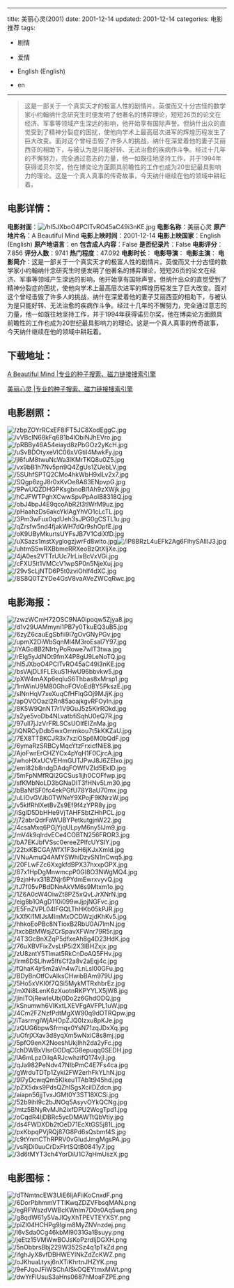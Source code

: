 
---
title: 美丽心灵(2001)
date: 2001-12-14
updated: 2001-12-14
categories: 电影推荐
tags:
- 剧情
- 爱情

- English (English)
- en
---


> 这是一部关于一个真实天才的极富人性的剧情片。英俊而又十分古怪的数学家小约翰纳什念研究生时便发明了他著名的博弈理论，短短26页的论文在经济、军事等领域产生深远的影响，他开始享有国际声誉。但纳什出众的直觉受到了精神分裂症的困扰，使他向学术上最高层次进军的辉煌历程发生了巨大改变。面对这个曾经击毁了许多人的挑战，纳什在深爱着他的妻子艾丽西亚的相助下，与被认为是只能好转、无法治愈的疾病作斗争。经过十几年的不懈努力，完全通过意志的力量，他一如既往地坚持工作，并于1994年获得诺贝尔奖，他在博奕论方面颇具前瞻性的工作也成为20世纪最具影响力的理论。这是一个真人真事的传奇故事，今天纳什继续在他的领域中耕耘着。

## **电影详情**：

**电影封面**：<img src="https://image.tmdb.org/t/p/w200/hI5JXboO4PClTvRO45aC49i3nKE.jpg" alt="/hI5JXboO4PClTvRO45aC49i3nKE.jpg" title="/hI5JXboO4PClTvRO45aC49i3nKE.jpg">
**电影名称**：美丽心灵
**原产地片名**：A Beautiful Mind
**电影上映时间**：2001-12-14
**电影上映国家**：English (English)
**原产地语言**：en
**包含成人内容**：False
**是否纪录片**：False
**电影评分**：7.856
**评分人数**：9741
**热门程度**：47.092
**电影时长**：
**电影导演**：
**电影主演**：
**电影简介**：这是一部关于一个真实天才的极富人性的剧情片。英俊而又十分古怪的数学家小约翰纳什念研究生时便发明了他著名的博弈理论，短短26页的论文在经济、军事等领域产生深远的影响，他开始享有国际声誉。但纳什出众的直觉受到了精神分裂症的困扰，使他向学术上最高层次进军的辉煌历程发生了巨大改变。面对这个曾经击毁了许多人的挑战，纳什在深爱着他的妻子艾丽西亚的相助下，与被认为是只能好转、无法治愈的疾病作斗争。经过十几年的不懈努力，完全通过意志的力量，他一如既往地坚持工作，并于1994年获得诺贝尔奖，他在博奕论方面颇具前瞻性的工作也成为20世纪最具影响力的理论。这是一个真人真事的传奇故事，今天纳什继续在他的领域中耕耘着。

## **下载地址**：
[A Beautiful Mind |专业的种子搜索、磁力链接搜索引擎](https://movie.amd794.com:2083/?search=A%20Beautiful%20Mind&ordering=&mode=match_phrase&page_size=10&page=1)

[美丽心灵 |专业的种子搜索、磁力链接搜索引擎](https://movie.amd794.com:2083/?search=%E7%BE%8E%E4%B8%BD%E5%BF%83%E7%81%B5&ordering=&mode=match_phrase&page_size=10&page=1)
 

## **电影剧照**：
<img src="https://image.tmdb.org/t/p/original/zbpZOYrRCxEF8lFT5JC8XodEggC.jpg" alt="/zbpZOYrRCxEF8lFT5JC8XodEggC.jpg" title="/zbpZOYrRCxEF8lFT5JC8XodEggC.jpg"><img src="https://image.tmdb.org/t/p/original/vVBcIN68kFq681b4lObiNJhEVro.jpg" alt="/vVBcIN68kFq681b4lObiNJhEVro.jpg" title="/vVBcIN68kFq681b4lObiNJhEVro.jpg"><img src="https://image.tmdb.org/t/p/original/pRBBy46A54eiayd8zPbGOz2yKcH.jpg" alt="/pRBBy46A54eiayd8zPbGOz2yKcH.jpg" title="/pRBBy46A54eiayd8zPbGOz2yKcH.jpg"><img src="https://image.tmdb.org/t/p/original/uSvBDOtyxeVIC06xVGtiI4MwkFy.jpg" alt="/uSvBDOtyxeVIC06xVGtiI4MwkFy.jpg" title="/uSvBDOtyxeVIC06xVGtiI4MwkFy.jpg"><img src="https://image.tmdb.org/t/p/original/jl6fuM8twuNcWa3lKMrTKQ8u0Z5.jpg" alt="/jl6fuM8twuNcWa3lKMrTKQ8u0Z5.jpg" title="/jl6fuM8twuNcWa3lKMrTKQ8u0Z5.jpg"><img src="https://image.tmdb.org/t/p/original/vx9bB1h7Nv5pn9Q4ZgUs1ZUebLV.jpg" alt="/vx9bB1h7Nv5pn9Q4ZgUs1ZUebLV.jpg" title="/vx9bB1h7Nv5pn9Q4ZgUs1ZUebLV.jpg"><img src="https://image.tmdb.org/t/p/original/5SUhfSPTQ2CMo4hkWbH9xlLv2x7.jpg" alt="/5SUhfSPTQ2CMo4hkWbH9xlLv2x7.jpg" title="/5SUhfSPTQ2CMo4hkWbH9xlLv2x7.jpg"><img src="https://image.tmdb.org/t/p/original/SQgp6zgJ8r0xKvOe8A83ENpvpG.jpg" alt="/SQgp6zgJ8r0xKvOe8A83ENpvpG.jpg" title="/SQgp6zgJ8r0xKvOe8A83ENpvpG.jpg"><img src="https://image.tmdb.org/t/p/original/9PwUQZDHGPKsgbnoBl1Ah9zXWjk.jpg" alt="/9PwUQZDHGPKsgbnoBl1Ah9zXWjk.jpg" title="/9PwUQZDHGPKsgbnoBl1Ah9zXWjk.jpg"><img src="https://image.tmdb.org/t/p/original/hCJFWTPghXCwwSpvPpAoIB8318Q.jpg" alt="/hCJFWTPghXCwwSpvPpAoIB8318Q.jpg" title="/hCJFWTPghXCwwSpvPpAoIB8318Q.jpg"><img src="https://image.tmdb.org/t/p/original/obJ4bpJ4E9qcoAbR2l3tlWrM9uz.jpg" alt="/obJ4bpJ4E9qcoAbR2l3tlWrM9uz.jpg" title="/obJ4bpJ4E9qcoAbR2l3tlWrM9uz.jpg"><img src="https://image.tmdb.org/t/p/original/pHaahzDs6akcYklAgYhVO1cLcTL.jpg" alt="/pHaahzDs6akcYklAgYhVO1cLcTL.jpg" title="/pHaahzDs6akcYklAgYhVO1cLcTL.jpg"><img src="https://image.tmdb.org/t/p/original/3Pm3wFux0qdUeh3sJPG0gCSTL1u.jpg" alt="/3Pm3wFux0qdUeh3sJPG0gCSTL1u.jpg" title="/3Pm3wFux0qdUeh3sJPG0gCSTL1u.jpg"><img src="https://image.tmdb.org/t/p/original/qZrsfw5nd4fjakWH7dQr9shOpfE.jpg" alt="/qZrsfw5nd4fjakWH7dQr9shOpfE.jpg" title="/qZrsfw5nd4fjakWH7dQr9shOpfE.jpg"><img src="https://image.tmdb.org/t/p/original/oK9UByMkurtsUYFsJB7V1CdiXfD.jpg" alt="/oK9UByMkurtsUYFsJB7V1CdiXfD.jpg" title="/oK9UByMkurtsUYFsJB7V1CdiXfD.jpg"><img src="https://image.tmdb.org/t/p/original/uXSazs1mstXyglogzjwrFd8wlto.jpg" alt="/uXSazs1mstXyglogzjwrFd8wlto.jpg" title="/uXSazs1mstXyglogzjwrFd8wlto.jpg"><img src="https://image.tmdb.org/t/p/original/lP8BRzL4uEFk2Ag6FlhySAllIJ3.jpg" alt="/lP8BRzL4uEFk2Ag6FlhySAllIJ3.jpg" title="/lP8BRzL4uEFk2Ag6FlhySAllIJ3.jpg"><img src="https://image.tmdb.org/t/p/original/uhtmS5wRXBbmeRRXeoBzQtXljXe.jpg" alt="/uhtmS5wRXBbmeRRXeoBzQtXljXe.jpg" title="/uhtmS5wRXBbmeRRXeoBzQtXljXe.jpg"><img src="https://image.tmdb.org/t/p/original/4jA0es2VTTrUUc7IrLixBcVxVGi.jpg" alt="/4jA0es2VTTrUUc7IrLixBcVxVGi.jpg" title="/4jA0es2VTTrUUc7IrLixBcVxVGi.jpg"><img src="https://image.tmdb.org/t/p/original/cFXU5lt1VMCcV1wpSP0n5NjeXuj.jpg" alt="/cFXU5lt1VMCcV1wpSP0n5NjeXuj.jpg" title="/cFXU5lt1VMCcV1wpSP0n5NjeXuj.jpg"><img src="https://image.tmdb.org/t/p/original/29vScLjNTD6P5t0zviOhlf4dXC.jpg" alt="/29vScLjNTD6P5t0zviOhlf4dXC.jpg" title="/29vScLjNTD6P5t0zviOhlf4dXC.jpg"><img src="https://image.tmdb.org/t/p/original/8S8Q0TZYDe4GsV8vaAVeZWCqRwc.jpg" alt="/8S8Q0TZYDe4GsV8vaAVeZWCqRwc.jpg" title="/8S8Q0TZYDe4GsV8vaAVeZWCqRwc.jpg">

## **电影海报**：
<img src="https://image.tmdb.org/t/p/original/zwzWCmH72OSC9NA0ipoqw5Zjya8.jpg" alt="/zwzWCmH72OSC9NA0ipoqw5Zjya8.jpg" title="/zwzWCmH72OSC9NA0ipoqw5Zjya8.jpg"><img src="https://image.tmdb.org/t/p/original/d1v29UAMmyni1PB7y0TkuEQ3uB5.jpg" alt="/d1v29UAMmyni1PB7y0TkuEQ3uB5.jpg" title="/d1v29UAMmyni1PB7y0TkuEQ3uB5.jpg"><img src="https://image.tmdb.org/t/p/original/6zyZ6cauEgSbfii9I7gOvGNyPGv.jpg" alt="/6zyZ6cauEgSbfii9I7gOvGNyPGv.jpg" title="/6zyZ6cauEgSbfii9I7gOvGNyPGv.jpg"><img src="https://image.tmdb.org/t/p/original/upmX2DiWbSqnMI4M3roEsal7Y97.jpg" alt="/upmX2DiWbSqnMI4M3roEsal7Y97.jpg" title="/upmX2DiWbSqnMI4M3roEsal7Y97.jpg"><img src="https://image.tmdb.org/t/p/original/iYAGo8B2NIrtyPoRowe7wlT3twa.jpg" alt="/iYAGo8B2NIrtyPoRowe7wlT3twa.jpg" title="/iYAGo8B2NIrtyPoRowe7wlT3twa.jpg"><img src="https://image.tmdb.org/t/p/original/rEIg5yJdNOt9fmX4P8gU9LeNoTQ.jpg" alt="/rEIg5yJdNOt9fmX4P8gU9LeNoTQ.jpg" title="/rEIg5yJdNOt9fmX4P8gU9LeNoTQ.jpg"><img src="https://image.tmdb.org/t/p/original/hI5JXboO4PClTvRO45aC49i3nKE.jpg" alt="/hI5JXboO4PClTvRO45aC49i3nKE.jpg" title="/hI5JXboO4PClTvRO45aC49i3nKE.jpg"><img src="https://image.tmdb.org/t/p/original/bsVAjDLllFLEkuS1HwU96bbvkw5.jpg" alt="/bsVAjDLllFLEkuS1HwU96bbvkw5.jpg" title="/bsVAjDLllFLEkuS1HwU96bbvkw5.jpg"><img src="https://image.tmdb.org/t/p/original/pXW4mAXp6eqIuS6Thbas8xMrsp1.jpg" alt="/pXW4mAXp6eqIuS6Thbas8xMrsp1.jpg" title="/pXW4mAXp6eqIuS6Thbas8xMrsp1.jpg"><img src="https://image.tmdb.org/t/p/original/1mWinU9M80GhoFOVoEdBY5PkszE.jpg" alt="/1mWinU9M80GhoFOVoEdBY5PkszE.jpg" title="/1mWinU9M80GhoFOVoEdBY5PkszE.jpg"><img src="https://image.tmdb.org/t/p/original/slNnHqV7xeXuqCfHFlqGOj9MJjK.jpg" alt="/slNnHqV7xeXuqCfHFlqGOj9MJjK.jpg" title="/slNnHqV7xeXuqCfHFlqGOj9MJjK.jpg"><img src="https://image.tmdb.org/t/p/original/apOVOOazI2Rn85aoajkgvRFOyIn.jpg" alt="/apOVOOazI2Rn85aoajkgvRFOyIn.jpg" title="/apOVOOazI2Rn85aoajkgvRFOyIn.jpg"><img src="https://image.tmdb.org/t/p/original/8K5W9QnNT7r1V9GuJ5z5KlrROkd.jpg" alt="/8K5W9QnNT7r1V9GuJ5z5KlrROkd.jpg" title="/8K5W9QnNT7r1V9GuJ5z5KlrROkd.jpg"><img src="https://image.tmdb.org/t/p/original/s2ye5voDb4NLvatbfiSqhU0eQ7R.jpg" alt="/s2ye5voDb4NLvatbfiSqhU0eQ7R.jpg" title="/s2ye5voDb4NLvatbfiSqhU0eQ7R.jpg"><img src="https://image.tmdb.org/t/p/original/97ull7jJzVrFRLSCsUOIfEIZnMa.jpg" alt="/97ull7jJzVrFRLSCsUOIfEIZnMa.jpg" title="/97ull7jJzVrFRLSCsUOIfEIZnMa.jpg"><img src="https://image.tmdb.org/t/p/original/iQNRCyDdb5wxOmmkou7t5kKKZaU.jpg" alt="/iQNRCyDdb5wxOmmkou7t5kKKZaU.jpg" title="/iQNRCyDdb5wxOmmkou7t5kKKZaU.jpg"><img src="https://image.tmdb.org/t/p/original/7EX8TTBKCJR3x7xziOSp6M0bQdF.jpg" alt="/7EX8TTBKCJR3x7xziOSp6M0bQdF.jpg" title="/7EX8TTBKCJR3x7xziOSp6M0bQdF.jpg"><img src="https://image.tmdb.org/t/p/original/6ymaRzSRBCyMqcYtzFrxicfNiE8.jpg" alt="/6ymaRzSRBCyMqcYtzFrxicfNiE8.jpg" title="/6ymaRzSRBCyMqcYtzFrxicfNiE8.jpg"><img src="https://image.tmdb.org/t/p/original/AjoFwrErCHZYCx4pYqH1F0CjrcA.jpg" alt="/AjoFwrErCHZYCx4pYqH1F0CjrcA.jpg" title="/AjoFwrErCHZYCx4pYqH1F0CjrcA.jpg"><img src="https://image.tmdb.org/t/p/original/whoHXxUCVEHmGUTJPwJ8J6ZElxo.jpg" alt="/whoHXxUCVEHmGUTJPwJ8J6ZElxo.jpg" title="/whoHXxUCVEHmGUTJPwJ8J6ZElxo.jpg"><img src="https://image.tmdb.org/t/p/original/emI82b8ndgDAdqFOWfVZId5EkID.jpg" alt="/emI82b8ndgDAdqFOWfVZId5EkID.jpg" title="/emI82b8ndgDAdqFOWfVZId5EkID.jpg"><img src="https://image.tmdb.org/t/p/original/5mFpNMfRQl2GCSus1ijh0COFfwp.jpg" alt="/5mFpNMfRQl2GCSus1ijh0COFfwp.jpg" title="/5mFpNMfRQl2GCSus1ijh0COFfwp.jpg"><img src="https://image.tmdb.org/t/p/original/sfKMbNoLD3bGNaDIT3fHNv5Lm30.jpg" alt="/sfKMbNoLD3bGNaDIT3fHNv5Lm30.jpg" title="/sfKMbNoLD3bGNaDIT3fHNv5Lm30.jpg"><img src="https://image.tmdb.org/t/p/original/bBaNfSF0fc4ekPGfU78Y8aU70mx.jpg" alt="/bBaNfSF0fc4ekPGfU78Y8aU70mx.jpg" title="/bBaNfSF0fc4ekPGfU78Y8aU70mx.jpg"><img src="https://image.tmdb.org/t/p/original/uLIOvGVJb0TWNeY9XPojF9KNrzW.jpg" alt="/uLIOvGVJb0TWNeY9XPojF9KNrzW.jpg" title="/uLIOvGVJb0TWNeY9XPojF9KNrzW.jpg"><img src="https://image.tmdb.org/t/p/original/v5klfRhIXetBvZs9Ef9f4zYPR8y.jpg" alt="/v5klfRhIXetBvZs9Ef9f4zYPR8y.jpg" title="/v5klfRhIXetBvZs9Ef9f4zYPR8y.jpg"><img src="https://image.tmdb.org/t/p/original/iSglD5DbHHe9VjTAHFSbtZHhPCL.jpg" alt="/iSglD5DbHHe9VjTAHFSbtZHhPCL.jpg" title="/iSglD5DbHHe9VjTAHFSbtZHhPCL.jpg"><img src="https://image.tmdb.org/t/p/original/j72abrQdrFaWUBYPetkutgjnW22.jpg" alt="/j72abrQdrFaWUBYPetkutgjnW22.jpg" title="/j72abrQdrFaWUBYPetkutgjnW22.jpg"><img src="https://image.tmdb.org/t/p/original/4csaMxq6PGjYjqULpyM6ny5lJm9.jpg" alt="/4csaMxq6PGjYjqULpyM6ny5lJm9.jpg" title="/4csaMxq6PGjYjqULpyM6ny5lJm9.jpg"><img src="https://image.tmdb.org/t/p/original/mV4k9qlrdvECe4COBTN256FROR3.jpg" alt="/mV4k9qlrdvECe4COBTN256FROR3.jpg" title="/mV4k9qlrdvECe4COBTN256FROR3.jpg"><img src="https://image.tmdb.org/t/p/original/bA7EKJbfVSsc0ereeZPlfcUYSIY.jpg" alt="/bA7EKJbfVSsc0ereeZPlfcUYSIY.jpg" title="/bA7EKJbfVSsc0ereeZPlfcUYSIY.jpg"><img src="https://image.tmdb.org/t/p/original/22txKBCGAjWfX1F3oH6jKJxXmld.jpg" alt="/22txKBCGAjWfX1F3oH6jKJxXmld.jpg" title="/22txKBCGAjWfX1F3oH6jKJxXmld.jpg"><img src="https://image.tmdb.org/t/p/original/VNuAmuQ4AMYSWhiDzvSN1nCwq5.jpg" alt="/VNuAmuQ4AMYSWhiDzvSN1nCwq5.jpg" title="/VNuAmuQ4AMYSWhiDzvSN1nCwq5.jpg"><img src="https://image.tmdb.org/t/p/original/20FLwFZc6XxgkfdBPX37hxxpGPX.jpg" alt="/20FLwFZc6XxgkfdBPX37hxxpGPX.jpg" title="/20FLwFZc6XxgkfdBPX37hxxpGPX.jpg"><img src="https://image.tmdb.org/t/p/original/87x1HpDgMnwmcpP0GI8O3NWgMQ4.jpg" alt="/87x1HpDgMnwmcpP0GI8O3NWgMQ4.jpg" title="/87x1HpDgMnwmcpP0GI8O3NWgMQ4.jpg"><img src="https://image.tmdb.org/t/p/original/9zjnHvx31BZNjr6PYdmEwrxvyvQ.jpg" alt="/9zjnHvx31BZNjr6PYdmEwrxvyvQ.jpg" title="/9zjnHvx31BZNjr6PYdmEwrxvyvQ.jpg"><img src="https://image.tmdb.org/t/p/original/tJ7f05vPBdDNnAkVM6s9Mtxm1o.jpg" alt="/tJ7f05vPBdDNnAkVM6s9Mtxm1o.jpg" title="/tJ7f05vPBdDNnAkVM6s9Mtxm1o.jpg"><img src="https://image.tmdb.org/t/p/original/1Z6A0cW4OiwZt8PZ5xQvLJrXNrN.jpg" alt="/1Z6A0cW4OiwZt8PZ5xQvLJrXNrN.jpg" title="/1Z6A0cW4OiwZt8PZ5xQvLJrXNrN.jpg"><img src="https://image.tmdb.org/t/p/original/eig8b1OAgD110i099wJjpjNGFvc.jpg" alt="/eig8b1OAgD110i099wJjpjNGFvc.jpg" title="/eig8b1OAgD110i099wJjpjNGFvc.jpg"><img src="https://image.tmdb.org/t/p/original/E5FnZVPL04lFGQLThHKb05kPJR.jpg" alt="/E5FnZVPL04lFGQLThHKb05kPJR.jpg" title="/E5FnZVPL04lFGQLThHKb05kPJR.jpg"><img src="https://image.tmdb.org/t/p/original/kXfKi1MlJsMImMxOCDWzjdKhKv5.jpg" alt="/kXfKi1MlJsMImMxOCDWzjdKhKv5.jpg" title="/kXfKi1MlJsMImMxOCDWzjdKhKv5.jpg"><img src="https://image.tmdb.org/t/p/original/hhkoEoPBc8NTioxB2RbU0Ai7lmN.jpg" alt="/hhkoEoPBc8NTioxB2RbU0Ai7lmN.jpg" title="/hhkoEoPBc8NTioxB2RbU0Ai7lmN.jpg"><img src="https://image.tmdb.org/t/p/original/txcbBtMWsjZCrSpavXFWnr79R5r.jpg" alt="/txcbBtMWsjZCrSpavXFWnr79R5r.jpg" title="/txcbBtMWsjZCrSpavXFWnr79R5r.jpg"><img src="https://image.tmdb.org/t/p/original/4T3GcBnXZqP5dfxeAh8g4D23HdK.jpg" alt="/4T3GcBnXZqP5dfxeAh8g4D23HdK.jpg" title="/4T3GcBnXZqP5dfxeAh8g4D23HdK.jpg"><img src="https://image.tmdb.org/t/p/original/76uXBVFixZvsLtP5i2X3lBHZxjx.jpg" alt="/76uXBVFixZvsLtP5i2X3lBHZxjx.jpg" title="/76uXBVFixZvsLtP5i2X3lBHZxjx.jpg"><img src="https://image.tmdb.org/t/p/original/zU8zntY5Tlmat5RkCnDoAQ5FHv.jpg" alt="/zU8zntY5Tlmat5RkCnDoAQ5FHv.jpg" title="/zU8zntY5Tlmat5RkCnDoAQ5FHv.jpg"><img src="https://image.tmdb.org/t/p/original/lrm6DSLlhw5IfsCf2a8v2aEqj4c.jpg" alt="/lrm6DSLlhw5IfsCf2a8v2aEqj4c.jpg" title="/lrm6DSLlhw5IfsCf2a8v2aEqj4c.jpg"><img src="https://image.tmdb.org/t/p/original/fQhaK4jr5m2aVn4w7LnLsI00GFu.jpg" alt="/fQhaK4jr5m2aVn4w7LnLsI00GFu.jpg" title="/fQhaK4jr5m2aVn4w7LnLsI00GFu.jpg"><img src="https://image.tmdb.org/t/p/original/BDyBnOtfCvAlksCHwibBAm979U.jpg" alt="/BDyBnOtfCvAlksCHwibBAm979U.jpg" title="/BDyBnOtfCvAlksCHwibBAm979U.jpg"><img src="https://image.tmdb.org/t/p/original/5Ho5xVKI0f7QSi5MykMTRxhbrEz.jpg" alt="/5Ho5xVKI0f7QSi5MykMTRxhbrEz.jpg" title="/5Ho5xVKI0f7QSi5MykMTRxhbrEz.jpg"><img src="https://image.tmdb.org/t/p/original/mXNi8LenK6zXuotnRKPYYLX5jW8.jpg" alt="/mXNi8LenK6zXuotnRKPYYLX5jW8.jpg" title="/mXNi8LenK6zXuotnRKPYYLX5jW8.jpg"><img src="https://image.tmdb.org/t/p/original/jiniTOjRewIeUbj0Do2z6GhdODQ.jpg" alt="/jiniTOjRewIeUbj0Do2z6GhdODQ.jpg" title="/jiniTOjRewIeUbj0Do2z6GhdODQ.jpg"><img src="https://image.tmdb.org/t/p/original/kSnumwh6VlKxtLXEVFgAVFPL1uW.jpg" alt="/kSnumwh6VlKxtLXEVFgAVFPL1uW.jpg" title="/kSnumwh6VlKxtLXEVFgAVFPL1uW.jpg"><img src="https://image.tmdb.org/t/p/original/4Cm2FZNzfPdtMgXW90q9dOTRQpw.jpg" alt="/4Cm2FZNzfPdtMgXW90q9dOTRQpw.jpg" title="/4Cm2FZNzfPdtMgXW90q9dOTRQpw.jpg"><img src="https://image.tmdb.org/t/p/original/iTasrmgIWjAHOpZJQ0Izxu8pKJe.jpg" alt="/iTasrmgIWjAHOpZJQ0Izxu8pKJe.jpg" title="/iTasrmgIWjAHOpZJQ0Izxu8pKJe.jpg"><img src="https://image.tmdb.org/t/p/original/zQUG6bpwSfrmqx0YsN71zqJDxXq.jpg" alt="/zQUG6bpwSfrmqx0YsN71zqJDxXq.jpg" title="/zQUG6bpwSfrmqx0YsN71zqJDxXq.jpg"><img src="https://image.tmdb.org/t/p/original/uOfrjXXav3d8yqXm5wNxiC8s8mj.jpg" alt="/uOfrjXXav3d8yqXm5wNxiC8s8mj.jpg" title="/uOfrjXXav3d8yqXm5wNxiC8s8mj.jpg"><img src="https://image.tmdb.org/t/p/original/5pfO9enX2NoeshUkjIhh2da2yFc.jpg" alt="/5pfO9enX2NoeshUkjIhh2da2yFc.jpg" title="/5pfO9enX2NoeshUkjIhh2da2yFc.jpg"><img src="https://image.tmdb.org/t/p/original/chDWBxVlsrGODqCG8epuqq0SEDH.jpg" alt="/chDWBxVlsrGODqCG8epuqq0SEDH.jpg" title="/chDWBxVlsrGODqCG8epuqq0SEDH.jpg"><img src="https://image.tmdb.org/t/p/original/lA6mLpzOilqARJcwhzifQ174vjI.jpg" alt="/lA6mLpzOilqARJcwhzifQ174vjI.jpg" title="/lA6mLpzOilqARJcwhzifQ174vjI.jpg"><img src="https://image.tmdb.org/t/p/original/qJa982PeNdv47NIbPmC4E7Fs4ca.jpg" alt="/qJa982PeNdv47NIbPmC4E7Fs4ca.jpg" title="/qJa982PeNdv47NIbPmC4E7Fs4ca.jpg"><img src="https://image.tmdb.org/t/p/original/gWrduTDTp1Zyki2FW2erhFkYLhN.jpg" alt="/gWrduTDTp1Zyki2FW2erhFkYLhN.jpg" title="/gWrduTDTp1Zyki2FW2erhFkYLhN.jpg"><img src="https://image.tmdb.org/t/p/original/9l7yDcwqQm5KIkeu1TAb1t945hd.jpg" alt="/9l7yDcwqQm5KIkeu1TAb1t945hd.jpg" title="/9l7yDcwqQm5KIkeu1TAb1t945hd.jpg"><img src="https://image.tmdb.org/t/p/original/pZX5dxs9PdsQZhISgsXciIDZdcn.jpg" alt="/pZX5dxs9PdsQZhISgsXciIDZdcn.jpg" title="/pZX5dxs9PdsQZhISgsXciIDZdcn.jpg"><img src="https://image.tmdb.org/t/p/original/aiapn56jjTvxJGMt0Y3ST18XCSi.jpg" alt="/aiapn56jjTvxJGMt0Y3ST18XCSi.jpg" title="/aiapn56jjTvxJGMt0Y3ST18XCSi.jpg"><img src="https://image.tmdb.org/t/p/original/52b9ihI9c2bJNOq5AsyvOYkQCNg.jpg" alt="/52b9ihI9c2bJNOq5AsyvOYkQCNg.jpg" title="/52b9ihI9c2bJNOq5AsyvOYkQCNg.jpg"><img src="https://image.tmdb.org/t/p/original/mtz5BNyRvMJh2ixfDPU2WcgTpd1.jpg" alt="/mtz5BNyRvMJh2ixfDPU2WcgTpd1.jpg" title="/mtz5BNyRvMJh2ixfDPU2WcgTpd1.jpg"><img src="https://image.tmdb.org/t/p/original/oCqdR4ljDBRc5ycDMAWTtQbVtiy.jpg" alt="/oCqdR4ljDBRc5ycDMAWTtQbVtiy.jpg" title="/oCqdR4ljDBRc5ycDMAWTtQbVtiy.jpg"><img src="https://image.tmdb.org/t/p/original/ds4FWDXDb2tOeD71EcXtGS5j81L.jpg" alt="/ds4FWDXDb2tOeD71EcXtGS5j81L.jpg" title="/ds4FWDXDb2tOeD71EcXtGS5j81L.jpg"><img src="https://image.tmdb.org/t/p/original/pxKbpqPVjRQj87G8Pd6sQsbmf4S.jpg" alt="/pxKbpqPVjRQj87G8Pd6sQsbmf4S.jpg" title="/pxKbpqPVjRQj87G8Pd6sQsbmf4S.jpg"><img src="https://image.tmdb.org/t/p/original/c9tYnmCThRPRV0vGludJmgMgsPA.jpg" alt="/c9tYnmCThRPRV0vGludJmgMgsPA.jpg" title="/c9tYnmCThRPRV0vGludJmgMgsPA.jpg"><img src="https://image.tmdb.org/t/p/original/vsRjDi0uuCrDxFlrtSQtB0841y7.jpg" alt="/vsRjDi0uuCrDxFlrtSQtB0841y7.jpg" title="/vsRjDi0uuCrDxFlrtSQtB0841y7.jpg"><img src="https://image.tmdb.org/t/p/original/3d6tMYT3ch4YorDiU1C7qHmUszX.jpg" alt="/3d6tMYT3ch4YorDiU1C7qHmUszX.jpg" title="/3d6tMYT3ch4YorDiU1C7qHmUszX.jpg">

## **电影图标**：
<img src="https://image.tmdb.org/t/p/original/dTNmtncEW3UiE6IjAFiiKoCnxdF.png" alt="/dTNmtncEW3UiE6IjAFiiKoCnxdF.png" title="/dTNmtncEW3UiE6IjAFiiKoCnxdF.png"><img src="https://image.tmdb.org/t/p/original/6DorPbhmmVTTlKwqZDZVFbsqMAN.png" alt="/6DorPbhmmVTTlKwqZDZVFbsqMAN.png" title="/6DorPbhmmVTTlKwqZDZVFbsqMAN.png"><img src="https://image.tmdb.org/t/p/original/egRFWszdVWBcKWnlm7D0s0Aq5wq.png" alt="/egRFWszdVWBcKWnlm7D0s0Aq5wq.png" title="/egRFWszdVWBcKWnlm7D0s0Aq5wq.png"><img src="https://image.tmdb.org/t/p/original/g8qdW61y5VaJlQyXhTPEVTEYXSY.png" alt="/g8qdW61y5VaJlQyXhTPEVTEYXSY.png" title="/g8qdW61y5VaJlQyXhTPEVTEYXSY.png"><img src="https://image.tmdb.org/t/p/original/piZl04HCHPg9Igim8MyZNVnzdej.png" alt="/piZl04HCHPg9Igim8MyZNVnzdej.png" title="/piZl04HCHPg9Igim8MyZNVnzdej.png"><img src="https://image.tmdb.org/t/p/original/l6vSda0Cg46kbMl9031Ga1Bsuyy.png" alt="/l6vSda0Cg46kbMl9031Ga1Bsuyy.png" title="/l6vSda0Cg46kbMl9031Ga1Bsuyy.png"><img src="https://image.tmdb.org/t/p/original/jeEtz15VMWwBOJsKoPzrdljDGXH.png" alt="/jeEtz15VMWwBOJsKoPzrdljDGXH.png" title="/jeEtz15VMWwBOJsKoPzrdljDGXH.png"><img src="https://image.tmdb.org/t/p/original/5nObbrsBbj229W352Sz4q1pTkZd.png" alt="/5nObbrsBbj229W352Sz4q1pTkZd.png" title="/5nObbrsBbj229W352Sz4q1pTkZd.png"><img src="https://image.tmdb.org/t/p/original/ifghJyX8vfDBHWEYlNkZdZcKWZ.png" alt="/ifghJyX8vfDBHWEYlNkZdZcKWZ.png" title="/ifghJyX8vfDBHWEYlNkZdZcKWZ.png"><img src="https://image.tmdb.org/t/p/original/oJKhuaLtysj6nXTiKhrtnJHZYK.png" alt="/oJKhuaLtysj6nXTiKhrtnJHZYK.png" title="/oJKhuaLtysj6nXTiKhrtnJHZYK.png"><img src="https://image.tmdb.org/t/p/original/9eFJqoJFiWSChAlSkOQEYtmxMWt.png" alt="/9eFJqoJFiWSChAlSkOQEYtmxMWt.png" title="/9eFJqoJFiWSChAlSkOQEYtmxMWt.png"><img src="https://image.tmdb.org/t/p/original/dwYrFIUsuS3aHns0687hMoaFZPE.png" alt="/dwYrFIUsuS3aHns0687hMoaFZPE.png" title="/dwYrFIUsuS3aHns0687hMoaFZPE.png">
